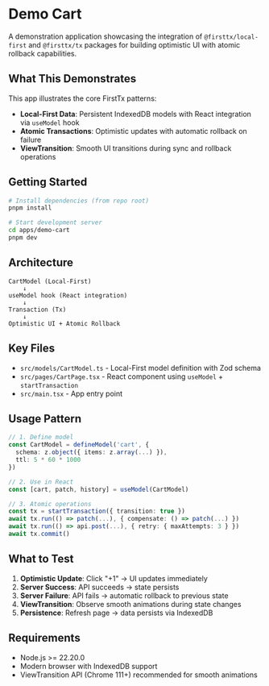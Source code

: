 # Demo Cart

A demonstration application showcasing the integration of `@firsttx/local-first` and `@firsttx/tx` packages for building optimistic UI with atomic rollback capabilities.

## What This Demonstrates

This app illustrates the core FirstTx patterns:

- **Local-First Data**: Persistent IndexedDB models with React integration via `useModel` hook
- **Atomic Transactions**: Optimistic updates with automatic rollback on failure
- **ViewTransition**: Smooth UI transitions during sync and rollback operations

## Getting Started

```bash
# Install dependencies (from repo root)
pnpm install

# Start development server
cd apps/demo-cart
pnpm dev
```

## Architecture

```
CartModel (Local-First)
    ↓
useModel hook (React integration)
    ↓
Transaction (Tx)
    ↓
Optimistic UI + Atomic Rollback
```

## Key Files

- `src/models/CartModel.ts` - Local-First model definition with Zod schema
- `src/pages/CartPage.tsx` - React component using `useModel` + `startTransaction`
- `src/main.tsx` - App entry point

## Usage Pattern

```typescript
// 1. Define model
const CartModel = defineModel('cart', {
  schema: z.object({ items: z.array(...) }),
  ttl: 5 * 60 * 1000
})

// 2. Use in React
const [cart, patch, history] = useModel(CartModel)

// 3. Atomic operations
const tx = startTransaction({ transition: true })
await tx.run(() => patch(...), { compensate: () => patch(...) })
await tx.run(() => api.post(...), { retry: { maxAttempts: 3 } })
await tx.commit()
```

## What to Test

1. **Optimistic Update**: Click "+1" → UI updates immediately
2. **Server Success**: API succeeds → state persists
3. **Server Failure**: API fails → automatic rollback to previous state
4. **ViewTransition**: Observe smooth animations during state changes
5. **Persistence**: Refresh page → data persists via IndexedDB

## Requirements

- Node.js >= 22.20.0
- Modern browser with IndexedDB support
- ViewTransition API (Chrome 111+) recommended for smooth animations
